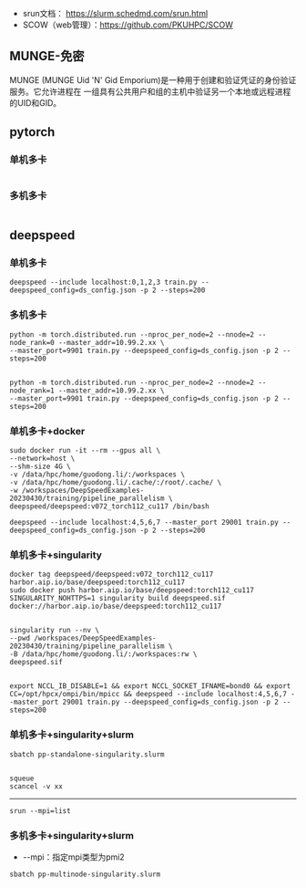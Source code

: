 

- srun文档： https://slurm.schedmd.com/srun.html
- SCOW（web管理）：https://github.com/PKUHPC/SCOW



## MUNGE-免密

MUNGE (MUNGE Uid 'N' Gid Emporium)是一种用于创建和验证凭证的身份验证服务。它允许进程在
一组具有公共用户和组的主机中验证另一个本地或远程进程的UID和GID。





## pytorch




### 单机多卡
```

```


### 多机多卡


```

```


## deepspeed


### 单机多卡

```
deepspeed --include localhost:0,1,2,3 train.py --deepspeed_config=ds_config.json -p 2 --steps=200
```


### 多机多卡

```
python -m torch.distributed.run --nproc_per_node=2 --nnode=2 --node_rank=0 --master_addr=10.99.2.xx \
--master_port=9901 train.py --deepspeed_config=ds_config.json -p 2 --steps=200


python -m torch.distributed.run --nproc_per_node=2 --nnode=2 --node_rank=1 --master_addr=10.99.2.xx \
--master_port=9901 train.py --deepspeed_config=ds_config.json -p 2 --steps=200
```


### 单机多卡+docker

```
sudo docker run -it --rm --gpus all \
--network=host \
--shm-size 4G \
-v /data/hpc/home/guodong.li/:/workspaces \
-v /data/hpc/home/guodong.li/.cache/:/root/.cache/ \
-w /workspaces/DeepSpeedExamples-20230430/training/pipeline_parallelism \
deepspeed/deepspeed:v072_torch112_cu117 /bin/bash

deepspeed --include localhost:4,5,6,7 --master_port 29001 train.py --deepspeed_config=ds_config.json -p 2 --steps=200
```


### 单机多卡+singularity


```
docker tag deepspeed/deepspeed:v072_torch112_cu117 harbor.aip.io/base/deepspeed:torch112_cu117
sudo docker push harbor.aip.io/base/deepspeed:torch112_cu117
SINGULARITY_NOHTTPS=1 singularity build deepspeed.sif docker://harbor.aip.io/base/deepspeed:torch112_cu117


singularity run --nv \
--pwd /workspaces/DeepSpeedExamples-20230430/training/pipeline_parallelism \
-B /data/hpc/home/guodong.li/:/workspaces:rw \
deepspeed.sif


export NCCL_IB_DISABLE=1 && export NCCL_SOCKET_IFNAME=bond0 && export CC=/opt/hpcx/ompi/bin/mpicc && deepspeed --include localhost:4,5,6,7 --master_port 29001 train.py --deepspeed_config=ds_config.json -p 2 --steps=200
```

### 单机多卡+singularity+slurm 


```
sbatch pp-standalone-singularity.slurm


squeue
scancel -v xx
```


---


```
srun --mpi=list 
```




### 多机多卡+singularity+slurm 


- --mpi：指定mpi类型为pmi2

```
sbatch pp-multinode-singularity.slurm
```















